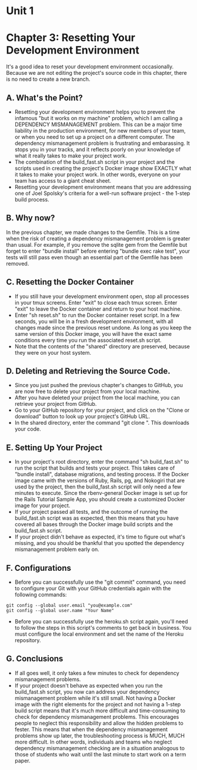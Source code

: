 # Unit 1
# Chapter 3: Resetting Your Development Environment

It's a good idea to reset your development environment occasionally.  Because we are not editing the project's source code in this chapter, there is no need to create a new branch.

## A. What's the Point?

*  Resetting your development environment helps you to prevent the infamous "but it works on my machine" problem, which I am calling a DEPENDENCY MISMANAGEMENT problem.  This can be a major time liability in the production environment, for new members of your team, or when you need to set up a project on a different computer.  The dependency mismanagement problem is frustrating and embarassing.  It stops you in your tracks, and it reflects poorly on your knowledge of what it really takes to make your project work.
*  The combination of the build_fast.sh script in your project and the scripts used in creating the project's Docker image show EXACTLY what it takes to make your project work.  In other words, everyone on your team has access to a giant cheat sheet.
*  Resetting your development environment means that you are addressing one of Joel Spolsky's criteria for a well-run software project - the 1-step build process.

## B. Why now?

In the previous chapter, we made changes to the Gemfile.  This is a time when the risk of creating a dependency mismanagement problem is greater than usual.  For example, if you remove the sqlite gem from the Gemfile but forget to enter "bundle install" before entering "bundle exec rake test", your tests will still pass even though an essential part of the Gemfile has been removed.

## C. Resetting the Docker Container

*  If you still have your development environment open, stop all processes in your tmux screens.  Enter "exit" to close each tmux screen.  Enter "exit" to leave the Docker container and return to your host machine.
*  Enter "sh reset.sh" to run the Docker container reset script.  In a few seconds, you will be in a fresh development environment, with all changes made since the previous reset undone.  As long as you keep the same version of this Docker image, you will have the exact same conditions every time you run the associated reset.sh script.
*  Note that the contents of the "shared" directory are preserved, because they were on your host system.

## D. Deleting and Retrieving the Source Code.

*  Since you just pushed the previous chapter's changes to GitHub, you are now free to delete your project from your local machine.
*  After you have deleted your project from the local machine, you can retrieve your project from GitHub.  
*  Go to your GitHub repository for your project, and click on the "Clone or download" button to look up your project's GitHub URL.
*  In the shared directory, enter the command "git clone <GitHub URL>".  This downloads your code.

## E. Setting Up Your Project
*  In your project's root directory, enter the command "sh build_fast.sh" to run the script that builds and tests your project.  This takes care of "bundle install", database migrations, and testing process.  If the Docker image came with the versions of Ruby, Rails, pg, and Nokogiri that are used by the project, then the build_fast.sh script will only need a few minutes to execute.  Since the rbenv-general Docker image is set up for the Rails Tutorial Sample App, you should create a customized Docker image for your project.
*  If your project passed all tests, and the outcome of running the build_fast.sh script was as expected, then this means that you have covered all bases through the Docker image build scripts and the build_fast.sh script.
*  If your project didn't behave as expected, it's time to figure out what's missing, and you should be thankful that you spotted the dependency mismanagement problem early on.

## F. Configurations
*  Before you can successfully use the "git commit" command, you need to configure your Git with your GitHub credentials again with the following commands: 
```
git config --global user.email "you@example.com"
git config --global user.name "Your Name"
```
*  Before you can successfully use the heroku.sh script again, you'll need to follow the steps in this script's comments to get back in business.  You must configure the local environment and set the name of the Heroku repository.

## G. Conclusions

*  If all goes well, it only takes a few minutes to check for dependency mismanagement problems.
*  If your project doesn't behave as expected when you run the build_fast.sh script, you now can address your dependency mismanagement problem while it's still small.  Not having a Docker image with the right elements for the project and not having a 1-step build script means that it's much more difficult and time-consuming to check for dependency mismanagement problems.  This encourages people to neglect this responsibility and allow the hidden problems to fester.  This means that when the dependency mismanagement problems show up later, the troubleshooting process is MUCH, MUCH more difficult.  In other words, individuals and teams who neglect dependency mismanagement checking are in a situation analogous to those of students who wait until the last minute to start work on a term paper.
